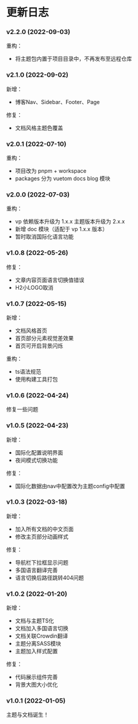 # 更新日志

### v2.2.0 (2022-09-03)

重构：

- 将主题包内置于项目目录中，不再发布至远程仓库

### v2.1.0 (2022-09-02)

新增：

- 博客Nav、Sidebar、Footer、Page

修复：

- 文档风格主题色覆盖

### v2.0.1 (2022-07-10)

重构：

- 项目改为 pnpm + workspace
- packages 分为 vuetom docs blog 模块

### v2.0.0 (2022-07-03)

重构：

- vp 依赖版本升级为 1.x.x 主题版本升级为 2.x.x
- 新增 doc 模块（适配于 vp 1.x.x 版本）
- 暂时取消国际化语言功能

### v1.0.8 (2022-05-26)

修复：

- 文章内容页面语言切换值错误
- H2小LOGO取消

### v1.0.7 (2022-05-15)

新增：

- 文档风格首页
- 首页部分元素视觉差效果
- 首页可开启背景闪烁

重构：

- ts语法规范
- 使用构建工具打包

### v1.0.6 (2022-04-24)

修复一些问题

### v1.0.5 (2022-04-23)

新增：

- 国际化配置说明界面
- 夜间模式切换功能

修复：

- 国际化数据由nav中配置改为主题config中配置

### v1.0.3 (2022-03-18)

新增：

- 加入所有文档的中文页面
- 修改主页部分动画样式

修复：

- 导航栏下拉框显示问题
- 多国语言翻译完善
- 语言切换后路径跳转404问题

### v1.0.2 (2022-01-20)

新增：

- 文档与主题TS化
- 文档加入多国语言切换
- 文档关联Crowdin翻译
- 主题分离SASS模块
- 主题加入样式配置

修复：

- 代码展示组件完善
- 背景大图大小优化

### v1.0.1 (2022-01-05)

主题与文档诞生！
